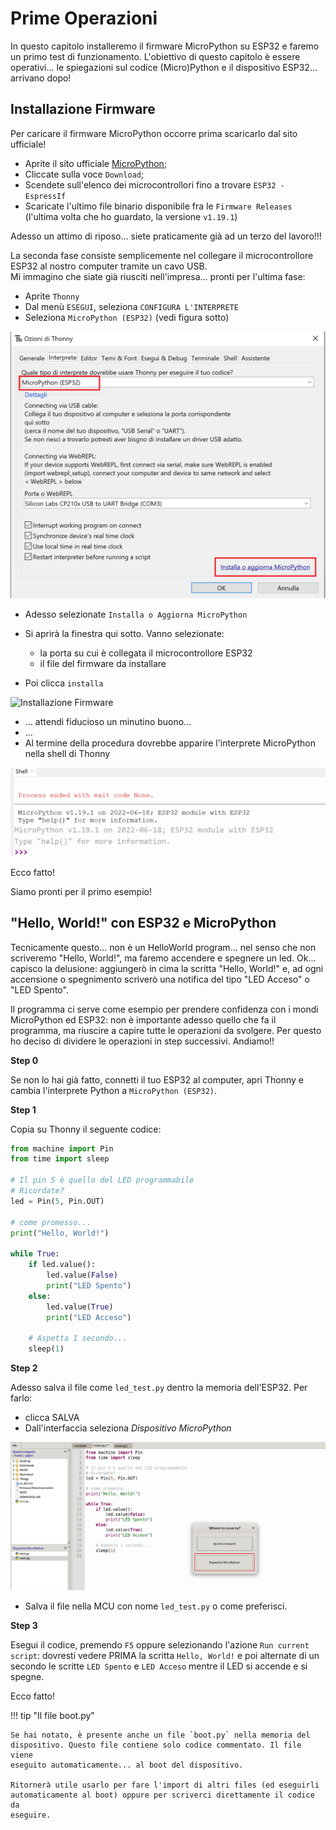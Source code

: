 # Prime Operazioni


In questo capitolo installeremo il firmware MicroPython su ESP32 e faremo un primo test di funzionamento. L'obiettivo di questo capitolo è essere operativi... le spiegazioni sul codice (Micro)Python e il dispositivo ESP32... arrivano dopo!


## Installazione Firmware

Per caricare il firmware MicroPython occorre prima scaricarlo dal sito ufficiale!

- Aprite il sito ufficiale <a href="https://micropython.org" target="_blank">MicroPython</a>;
- Cliccate sulla voce `Download`;
- Scendete sull'elenco dei microcontrollori fino a trovare `ESP32 - EspressIf`
- Scaricate l'ultimo file binario disponibile fra le `Firmware Releases` (l'ultima volta che ho guardato, la versione `v1.19.1`)

Adesso un attimo di riposo... siete praticamente già ad un terzo del lavoro!!!

La seconda fase consiste semplicemente nel collegare il microcontrollore ESP32 al nostro computer tramite un cavo USB.<br>
Mi immagino che siate già riusciti nell'impresa... pronti per l'ultima fase:

- Aprite `Thonny`
- Dal menù `ESEGUI`, seleziona `CONFIGURA L'INTERPRETE`
- Seleziona `MicroPython (ESP32)` (vedi figura sotto)

![Opzioni Thonny](images/opzioni_thonny.png)

- Adesso selezionate `Installa o Aggiorna MicroPython`
- Si aprirà la finestra qui sotto. Vanno selezionate:
    
    - la porta su cui è collegata il microcontrollore ESP32
    - il file del firmware da installare

- Poi clicca `installa`

![Installazione Firmware](images/installa_firmware.png)

- ... attendi fiducioso un minutino buono...
- ...
- Al termine della procedura dovrebbe apparire l'interprete MicroPython nella shell di Thonny

![Shell Thonny](images/shell_thonny_micropython.png)

Ecco fatto!

Siamo pronti per il primo esempio!


## "Hello, World!" con ESP32 e MicroPython

Tecnicamente questo... non è un HelloWorld program... nel senso che non scriveremo "Hello, World!", ma faremo accendere e spegnere un led.
Ok... capisco la delusione: aggiungerò in cima la scritta "Hello, World!" e, ad ogni accensione o spegnimento scriverò una notifica del tipo
"LED Acceso" o "LED Spento".

Il programma ci serve come esempio per prendere confidenza con i mondi MicroPython ed ESP32: non è importante adesso quello che fa il programma, 
ma riuscire a capire tutte le operazioni da svolgere. Per questo ho deciso di dividere le operazioni in step successivi. Andiamo!!

**Step 0**

Se non lo hai già fatto, connetti il tuo ESP32 al computer, apri Thonny e cambia l'interprete Python a `MicroPython (ESP32)`.

**Step 1**

Copia su Thonny il seguente codice:

``` py
from machine import Pin
from time import sleep

# Il pin 5 è quello del LED programmabile
# Ricordate?
led = Pin(5, Pin.OUT)

# come promesso...
print("Hello, World!")

while True:
    if led.value():
        led.value(False)
        print("LED Spento")
    else:
        led.value(True)
        print("LED Acceso")
    
    # Aspetta 1 secondo...
    sleep(1)
```

**Step 2**

Adesso salva il file come `led_test.py` dentro la memoria dell'ESP32. Per farlo:

- clicca SALVA
- Dall'interfaccia seleziona *Dispositivo MicroPython*

![Salva su MCU](images/save_selection.png)

- Salva il file nella MCU con nome `led_test.py` o come preferisci.

**Step 3**

Esegui il codice, premendo `F5` oppure selezionando l'azione `Run current script`: dovresti vedere PRIMA la scritta `Hello, World!` e poi alternate
di un secondo le scritte `LED Spento` e `LED Acceso` mentre il LED si accende e si spegne.

Ecco fatto!

!!! tip "Il file boot.py"

    Se hai notato, è presente anche un file `boot.py` nella memoria del dispositivo. Questo file contiene solo codice commentato. Il file viene 
    eseguito automaticamente... al boot del dispositivo.
    
    Ritornerà utile usarlo per fare l'import di altri files (ed eseguirli automaticamente al boot) oppure per scriverci direttamente il codice da
    eseguire.

<br>
<br>
<br>

